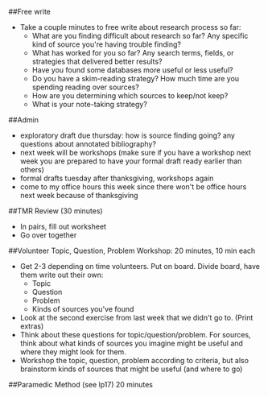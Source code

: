 ##Free write
- Take a couple minutes to free write about research process so far:
  - What are you finding difficult about research so far? Any specific kind of source you're having trouble finding?
  - What has worked for you so far? Any search terms, fields, or strategies that delivered better results?
  - Have you found some databases more useful or less useful?
  - Do you have a skim-reading strategy?  How much time are you spending reading over sources?
  - How are you determining which sources to keep/not keep?
  - What is your note-taking strategy?

##Admin
- exploratory draft due thursday: how is source finding going? any questions about annotated bibliography?
- next week will be workshops (make sure if you have a workshop next week you are prepared to have your formal draft ready earlier than others)
- formal drafts tuesday after thanksgiving, workshops again
- come to my office hours this week since there won't be office hours next week because of thanksgiving

##TMR Review (30 minutes)
- In pairs, fill out worksheet
- Go over together

##Volunteer Topic, Question, Problem Workshop: 20 minutes, 10 min each
- Get 2-3 depending on time volunteers. Put on board. Divide board, have them write out their own:
  - Topic
  - Question
  - Problem
  - Kinds of sources you've found
- Look at the second exercise from last week that we didn't go to. (Print extras)
- Think about these questions for topic/question/problem. For sources, think about what kinds of sources you imagine might be useful and where they might look for them.
- Workshop the topic, question, problem according to criteria, but also brainstorm kinds of sources that might be useful (and where to go)

##Paramedic Method (see lp17) 20 minutes
